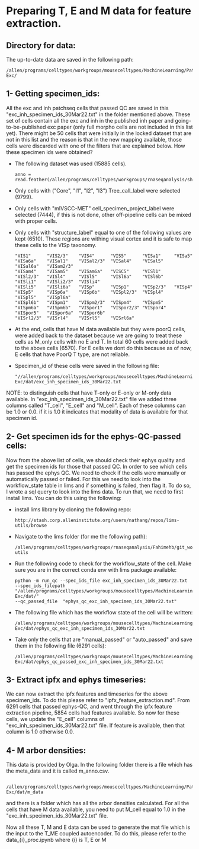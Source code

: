 # Preparing T, E and M data for feature extraction.

## Directory for data:

The up-to-date data are saved in the following path:
 
    /allen/programs/celltypes/workgroups/mousecelltypes/MachineLearning/Patchseq-Exc/

## 1- Getting specimen_ids:

All the exc and inh patchseq cells that passed QC are saved in this "exc_inh_specimen_ids_30Mar22.txt" in the folder 
mentioned above. These set of cells contain all the exc and inh in the published inh paper and going-to-be-published exc 
paper (only full morpho cells are not included in this list yet). There might be 50 cells that were initially
in the locked dataset that are not in this list and the reason is that in the new mapping available, those cells were discarded
with one of the filters that are explained below. How these specimen ids were obtained?

- The following dataset was used (15885 cells).

      anno = read.feather(/allen/programs/celltypes/workgroups/rnaseqanalysis/shiny/patch_seq/star/mouse_patchseq_VISp_20220113_collapsed40_cpm/anno.feather)

- Only cells with ("Core", "I1", "I2", "I3") Tree_call_label were selected (9799).
- Only cells with "mIVSCC-MET" cell_specimen_project_label were selected (7444), if this is not done, other off-pipeline
  cells can be mixed with proper cells.
- Only cells with "structure_label" equal to one of the following values are kept (6510). These regions are withing 
  visual cortex and it is safe to map these cells to the VISp taxonomy.

      "VIS1"      "VIS2/3"    "VIS4"      "VIS5"      "VISa1"     "VISa5"     "VISa6a"    "VISal1"    "VISal2/3"  "VISal4"    "VISal5"    "VISal6a"   "VISam2/3"
      "VISam4"    "VISam5"    "VISam6a"   "VISC5"     "VISl1"     "VISl2/3"   "VISl4"     "VISl5"     "VISl6a"    "VISl6b"    "VISli1"    "VISli2/3"  "VISli4"
      "VISli5"    "VISli6a"   "VISp"      "VISp1"     "VISp2/3"   "VISp4"     "VISp5"     "VISp6a"    "VISp6b"    "VISpl2/3"  "VISpl4"    "VISpl5"    "VISpl6a"   
      "VISpl6b"   "VISpm1"    "VISpm2/3"  "VISpm4"    "VISpm5"    "VISpm6a"   "VISpm6b"   "VISpor1"   "VISpor2/3" "VISpor4"   "VISpor5"   "VISpor6a"  "VISpor6b"
      "VISrl2/3"  "VISrl4"    "VISrl5"    "VISrl6a"  

- At the end, cells that have M data available but they were poorQ cells, were added back to the dataset because we are going 
  to treat these cells as M_only cells with no E and T. In total 60 cells were added back to the above cells (6570). For E cells 
  we dont do this because as of now, E cells that have PoorQ T type, are not reliable.
  
- Specimen_id of these cells were saved in the following file:

      "//allen/programs/celltypes/workgroups/mousecelltypes/MachineLearning/Patchseq-Exc/dat/exc_inh_specimen_ids_30Mar22.txt

NOTE: to distinguish cells that have T-only or E-only or M-only data available. In "exc_inh_specimen_ids_30Mar22.txt" file
we added three columns called "T_cell", "E_cell" and "M_cell". Each of these columns can be 1.0 or 0.0. if it is 1.0 it
indicates that modality of data is available for that specimen id.

## 2- Get specimen ids for the ephys-QC-passed cells:

Now from the above list of cells, we should check their ephys quality and get the specimen ids for those that passed QC.
In order to see which cells has passed the ephys QC. We need to check if the cells were manually or automatically passed 
or failed. For this we need to look into the workflow_state table in lims and if something is failed, then flag it. 
To do so, I wrote a sql query to look into the lims data. To run that, we need to first install lims. You can do this 
using the following:

- install lims library by cloning the following repo:
  
      http://stash.corp.alleninstitute.org/users/nathang/repos/lims-utils/browse
  
- Navigate to the lims folder (for me the following path):
  
      /allen/programs/celltypes/workgroups/rnaseqanalysis/Fahimehb/git_workspace/lims-utils

- Run the following code to check for the workflow_state of the cell. Make sure you are in the correct conda env with 
  lims package available:

      python -m run_qc --spec_ids_file exc_inh_specimen_ids_30Mar22.txt 
      --spec_ids_filepath  "/allen/programs/celltypes/workgroups/mousecelltypes/MachineLearning/Patchseq-Exc/dat/"  
      --qc_passed_file  "ephys_qc_exc_inh_specimen_ids_30Mar22.txt"

- The following file which has the workflow state of the cell will be written:
 
      /allen/programs/celltypes/workgroups/mousecelltypes/MachineLearning/Patchseq-Exc/dat/ephys_qc_exc_inh_specimen_ids_30Mar22.txt

- Take only the cells that are "manual_passed" or "auto_passed" and save them in the following file (6291 cells):
 
      /allen/programs/celltypes/workgroups/mousecelltypes/MachineLearning/Patchseq-Exc/dat/ephys_qc_passed_exc_inh_specimen_ids_30Mar22.txt

## 3- Extract ipfx and ephys timeseries:

We can now extract the ipfx features and timeseries for the above specimen_ids. To do this please refer to 
"ipfx_feature_extraction.md". From 6291 cells that passed ephys-QC, and went through the ipfx feature extraction pipeline,
5854 cells had features available. So now for these cells, we update the "E_cell" columns of "exc_inh_specimen_ids_30Mar22.txt" 
file. If feature is available, then that column is 1.0 otherwise 0.0.

## 4- M arbor densities:
This data is provided by Olga. In the following folder there is a file which has the meta_data and it is called
m_anno.csv. 

     /allen/programs/celltypes/workgroups/mousecelltypes/MachineLearning/Patchseq-Exc/dat/m_data

and there is a folder which has all the arbor densities calculated. For all the cells that have M data available, you need 
to put M_cell equal to 1.0 in the "exc_inh_specimen_ids_30Mar22.txt" file.

Now all these T, M and E data can be used to generate the mat file which is the input to the T_ME coupled autoencoder.
To do this, please refer to the data_{i}_proc.ipynb where {i} is T, E or M 






